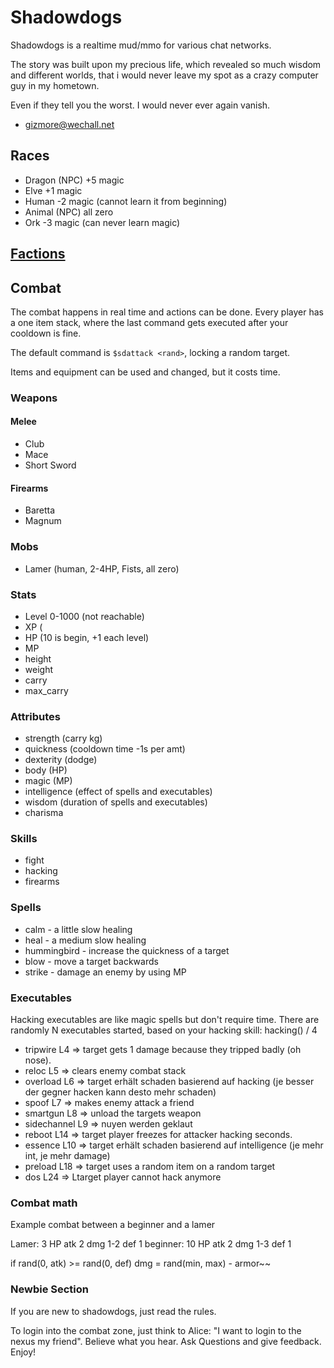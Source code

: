 # Shadowdogs

Shadowdogs is a realtime mud/mmo for various chat networks.

The story was built upon my precious life,
which revealed so much wisdom and different worlds,
that i would never leave my spot as a crazy computer guy
in my hometown.

Even if they tell you the worst.
I would never ever again vanish.

- gizmore@wechall.net


## Races

 - Dragon (NPC) +5 magic
 - Elve  +1 magic 
 - Human -2 magic (cannot learn it from beginning)
 - Animal (NPC) all zero
 - Ork -3 magic (can never learn magic)


## [Factions](../GDT_Faction.py)

## Combat

The combat happens in real time and actions can be done.
Every player has a one item stack,
where the last command gets executed after your cooldown is fine.

The default command is `$sdattack <rand>`, locking a random target.

Items and equipment can be used and changed, but it costs time.


### Weapons

#### Melee
 - Club
 - Mace
 - Short Sword

#### Firearms
 - Baretta
 - Magnum

### Mobs
 - Lamer (human, 2-4HP, Fists, all zero)

### Stats
 - Level 0-1000 (not reachable)
 - XP (
 - HP (10 is begin, +1 each level)
 - MP
 - height
 - weight
 - carry
 - max_carry

### Attributes
 - strength (carry kg)
 - quickness (cooldown time -1s per amt)
 - dexterity (dodge)
 - body (HP)
 - magic (MP)
 - intelligence (effect of spells and executables)
 - wisdom (duration of spells and executables)
 - charisma

### Skills
 - fight
 - hacking 
 - firearms

### Spells
 - calm - a little slow healing
 - heal - a medium slow healing
 - hummingbird - increase the quickness of a target
 - blow - move a target backwards
 - strike - damage an enemy by using MP
 

### Executables

Hacking executables are like magic spells but don't require time.
There are randomly N executables started, based on your hacking skill: hacking() / 4

 - tripwire L4 => target gets 1 damage because they tripped badly (oh nose).
 - reloc L5 => clears enemy combat stack
 - overload L6 => target erhält schaden basierend auf hacking (je besser der gegner hacken kann desto mehr schaden)
 - spoof L7 => makes enemy attack a friend
 - smartgun L8 => unload the targets weapon
 - sidechannel L9 => nuyen werden geklaut
 - reboot L14 => target player freezes for attacker hacking seconds.
 - essence L10 => target erhält schaden basierend auf intelligence (je mehr int, je mehr damage)
 - preload L18 => target uses a random item on a random target
 - dos L24 => Ltarget player cannot hack anymore

### Combat math

Example combat between a beginner and a lamer

Lamer: 3 HP atk 2 dmg 1-2 def 1
beginner: 10 HP atk 2 dmg 1-3 def 1

if rand(0, atk) >= rand(0, def)
    dmg = rand(min, max) - armor~~


### Newbie Section

If you are new to shadowdogs, just read the rules.

To login into the combat zone, just think to Alice: "I want to login to the nexus my friend".
Believe what you hear.
Ask Questions and give feedback.
Enjoy!

